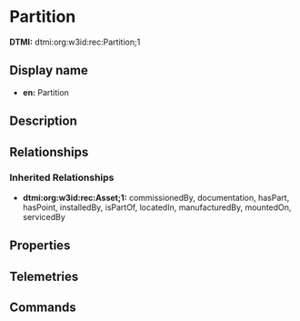 # Partition
**DTMI:** dtmi:org:w3id:rec:Partition;1
## Display name
- **en:** Partition
## Description
## Relationships
### Inherited Relationships
* **dtmi:org:w3id:rec:Asset;1:** commissionedBy, documentation, hasPart, hasPoint, installedBy, isPartOf, locatedIn, manufacturedBy, mountedOn, servicedBy
## Properties
## Telemetries
## Commands
